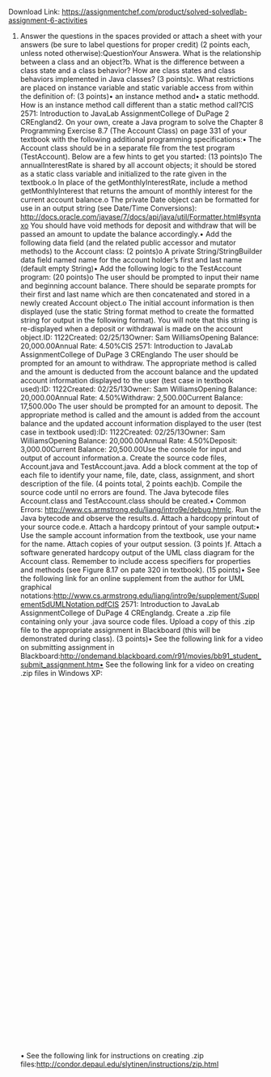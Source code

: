 Download Link: https://assignmentchef.com/product/solved-solvedlab-assignment-6-activities
<br>
1. Answer the questions in the spaces provided or attach a sheet with your answers (be sure to label questions for proper credit) (2 points each, unless noted otherwise):QuestionYour Answera. What is the relationship between a class and an object?b. What is the difference between a class state and a class behavior? How are class states and class behaviors implemented in Java classes? (3 points)c. What restrictions are placed on instance variable and static variable access from within the definition of: (3 points)• an instance method and• a static methodd. How is an instance method call different than a static method call?CIS 2571: Introduction to JavaLab AssignmentCollege of DuPage 2 CREngland2. On your own, create a Java program to solve the Chapter 8 Programming Exercise 8.7 (The Account Class) on page 331 of your textbook with the following additional programming specifications:• The Account class should be in a separate file from the test program (TestAccount). Below are a few hints to get you started: (13 points)o The annualInterestRate is shared by all account objects; it should be stored as a static class variable and initialized to the rate given in the textbook.o In place of the getMonthlyInterestRate, include a method getMonthlyInterest that returns the amount of monthly interest for the current account balance.o The private Date object can be formatted for use in an output string (see Date/Time Conversions): http://docs.oracle.com/javase/7/docs/api/java/util/Formatter.html#syntaxo You should have void methods for deposit and withdraw that will be passed an amount to update the balance accordingly.• Add the following data field (and the related public accessor and mutator methods) to the Account class: (2 points)o A private String/StringBuilder data field named name for the account holder’s first and last name (default empty String)• Add the following logic to the TestAccount program: (20 points)o The user should be prompted to input their name and beginning account balance. There should be separate prompts for their first and last name which are then concatenated and stored in a newly created Account object.o The initial account information is then displayed (use the static String format method to create the formatted string for output in the following format). You will note that this string is re-displayed when a deposit or withdrawal is made on the account object.ID: 1122Created: 02/25/13Owner: Sam WilliamsOpening Balance: 20,000.00Annual Rate: 4.50%CIS 2571: Introduction to JavaLab AssignmentCollege of DuPage 3 CREnglando The user should be prompted for an amount to withdraw. The appropriate method is called and the amount is deducted from the account balance and the updated account information displayed to the user (test case in textbook used):ID: 1122Created: 02/25/13Owner: Sam WilliamsOpening Balance: 20,000.00Annual Rate: 4.50%Withdraw: 2,500.00Current Balance: 17,500.00o The user should be prompted for an amount to deposit. The appropriate method is called and the amount is added from the account balance and the updated account information displayed to the user (test case in textbook used):ID: 1122Created: 02/25/13Owner: Sam WilliamsOpening Balance: 20,000.00Annual Rate: 4.50%Deposit: 3,000.00Current Balance: 20,500.00Use the console for input and output of account information.a. Create the source code files, Account.java and TestAccount.java. Add a block comment at the top of each file to identify your name, file, date, class, assignment, and short description of the file. (4 points total, 2 points each)b. Compile the source code until no errors are found. The Java bytecode files Account.class and TestAccount.class should be created.• Common Errors: http://www.cs.armstrong.edu/liang/intro9e/debug.htmlc. Run the Java bytecode and observe the results.d. Attach a hardcopy printout of your source code.e. Attach a hardcopy printout of your sample output:• Use the sample account information from the textbook, use your name for the name. Attach copies of your output session. (3 points )f. Attach a software generated hardcopy output of the UML class diagram for the Account class. Remember to include access specifiers for properties and methods (see Figure 8.17 on pate 320 in textbook). (15 points)• See the following link for an online supplement from the author for UML graphical notations:http://www.cs.armstrong.edu/liang/intro9e/supplement/Supplement5dUMLNotation.pdfCIS 2571: Introduction to JavaLab AssignmentCollege of DuPage 4 CREnglandg. Create a .zip file containing only your .java source code files. Upload a copy of this .zip file to the appropriate assignment in Blackboard (this will be demonstrated during class). (3 points)• See the following link for a video on submitting assignment in Blackboard:http://ondemand.blackboard.com/r91/movies/bb91_student_submit_assignment.htm• See the following link for a video on creating .zip files in Windows XP:<iframe title="Zip and Unzip files in Windows XP" width="980" height="735" frameborder="0" allow="accelerometer; autoplay; clipboard-write; encrypted-media; gyroscope; picture-in-picture" allowfullscreen data-src="https://www.youtube.com/embed/3xqF56OZo_k?feature=oembed" class="lazyload" src="data:image/gif;base64,R0lGODlhAQABAAAAACH5BAEKAAEALAAAAAABAAEAAAICTAEAOw=="></iframe>• See the following link for instructions on creating .zip files:http://condor.depaul.edu/slytinen/instructions/zip.html